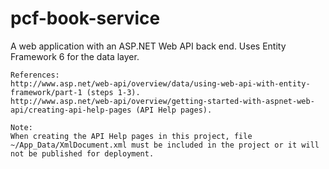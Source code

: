# pcf-book-service
A web application with an ASP.NET Web API back end. Uses Entity Framework 6 for the data layer.

```
References:
http://www.asp.net/web-api/overview/data/using-web-api-with-entity-framework/part-1 (steps 1-3).
http://www.asp.net/web-api/overview/getting-started-with-aspnet-web-api/creating-api-help-pages (API Help pages).
```
```
Note:
When creating the API Help pages in this project, file ~/App_Data/XmlDocument.xml must be included in the project or it will not be published for deployment.
```
